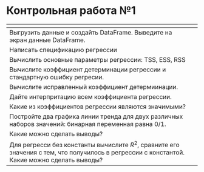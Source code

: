 # Контрольная работа №1
| <!-- -->      | <!-- -->        | 
|:-------------|:---------------:|
|  Выгрузить данные и создайть DataFrame. Выведите на экран данные DataFrame.         |        |
| Написать спецификацию регрессии      |      |
| Вычислить основные параметры регрессии: TSS, ESS, RSS    |      |
|Вычислите коэффициент детерминации регрессии и стандартную ошибку регресии.| |
|Вычислите исправленный коэффициент детермиинации.| |
|Дайте интерпритацию всем коэффициента регрессии.| |
|Какие из коэффициентов регрессии являются значимыми?| |
|Постройте два графика линии тренда для двух различных наборов значений: бинарная переменная равна 0/1.| |
|Какие можно сделать выводы?| |
|Для регресси без константы вычислите $R^2$, сравните его значения с тем, что получилось в регрессии с константой. Какие можно сделать выводы?| |

